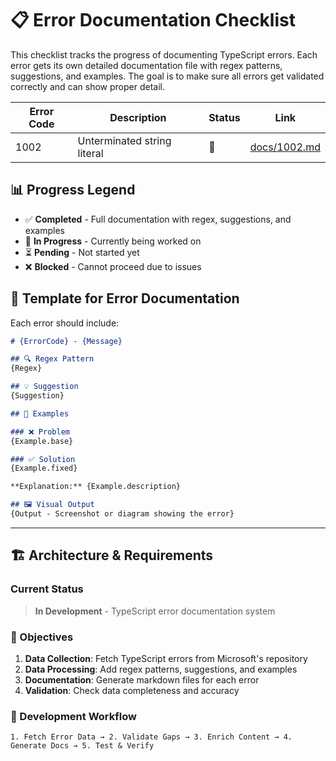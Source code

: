 # 📋 Error Documentation Checklist

This checklist tracks the progress of documenting TypeScript errors. Each error gets its own detailed documentation file with regex patterns, suggestions, and examples. The goal is to make sure all errors get validated correctly and can show proper detail.

| Error Code | Description | Status | Link |
|------------|-------------|--------|------|
| 1002 | Unterminated string literal | 🔄 | [docs/1002.md](docs/1002.md) |

## 📊 Progress Legend
- ✅ **Completed** - Full documentation with regex, suggestions, and examples
- 🔄 **In Progress** - Currently being worked on
- ⏳ **Pending** - Not started yet
- ❌ **Blocked** - Cannot proceed due to issues

## 📝 Template for Error Documentation
Each error should include:

```markdown
# {ErrorCode} - {Message}

## 🔍 Regex Pattern
{Regex}

## 💡 Suggestion
{Suggestion}

## 📝 Examples

### ❌ Problem
{Example.base}

### ✅ Solution
{Example.fixed}

**Explanation:** {Example.description}

## 🖼️ Visual Output
{Output - Screenshot or diagram showing the error}
```

---

## 🏗️ Architecture & Requirements

### Current Status
> **In Development** - TypeScript error documentation system

### 🎯 Objectives
1. **Data Collection**: Fetch TypeScript errors from Microsoft's repository
2. **Data Processing**: Add regex patterns, suggestions, and examples
3. **Documentation**: Generate markdown files for each error
4. **Validation**: Check data completeness and accuracy

### 🔄 Development Workflow
```
1. Fetch Error Data → 2. Validate Gaps → 3. Enrich Content → 4. Generate Docs → 5. Test & Verify
```
